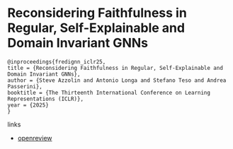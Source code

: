 # Reconsidering Faithfulness in Regular, Self-Explainable and Domain Invariant GNNs

```
@inproceedings{fredignn_iclr25,
title = {Reconsidering Faithfulness in Regular, Self-Explainable and Domain Invariant GNNs},
author = {Steve Azzolin and Antonio Longa and Stefano Teso and Andrea Passerini},
booktitle = {The Thirteenth International Conference on Learning Representations (ICLR)},
year = {2025}
}
```

links
- [openreview](https://openreview.net/forum?id=kiOxNsrpQy)

